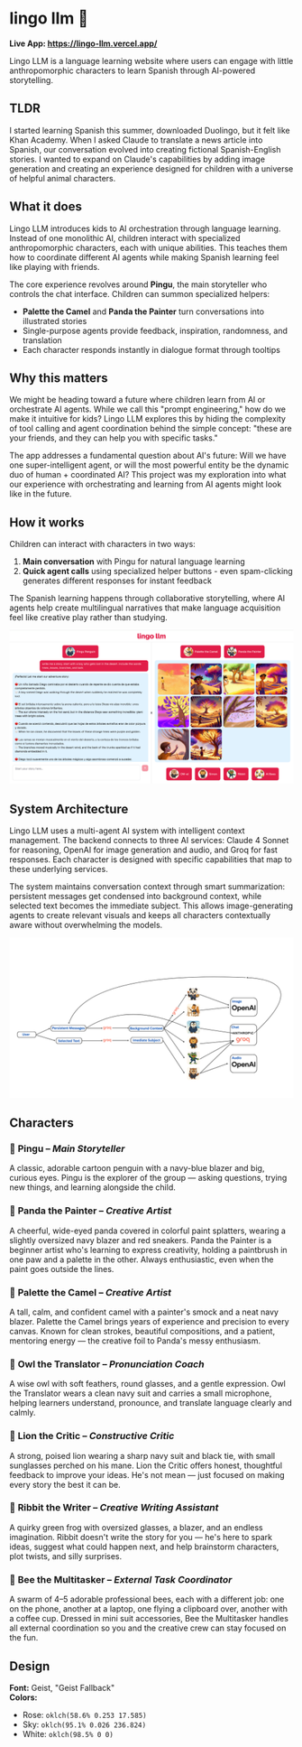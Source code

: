 # lingo llm 🐧

**Live App: https://lingo-llm.vercel.app/**

Lingo LLM is a language learning website where users can engage with little anthropomorphic characters to learn Spanish through AI-powered storytelling.

## TLDR
I started learning Spanish this summer, downloaded Duolingo, but it felt like Khan Academy. When I asked Claude to translate a news article into Spanish, our conversation evolved into creating fictional Spanish-English stories. I wanted to expand on Claude's capabilities by adding image generation and creating an experience designed for children with a universe of helpful animal characters.

## What it does

Lingo LLM introduces kids to AI orchestration through language learning. Instead of one monolithic AI, children interact with specialized anthropomorphic characters, each with unique abilities. This teaches them how to coordinate different AI agents while making Spanish learning feel like playing with friends.

The core experience revolves around **Pingu**, the main storyteller who controls the chat interface. Children can summon specialized helpers:
- **Palette the Camel** and **Panda the Painter** turn conversations into illustrated stories
- Single-purpose agents provide feedback, inspiration, randomness, and translation
- Each character responds instantly in dialogue format through tooltips

## Why this matters

We might be heading toward a future where children learn from AI or orchestrate AI agents. While we call this "prompt engineering," how do we make it intuitive for kids? Lingo LLM explores this by hiding the complexity of tool calling and agent coordination behind the simple concept: "these are your friends, and they can help you with specific tasks."

The app addresses a fundamental question about AI's future: Will we have one super-intelligent agent, or will the most powerful entity be the dynamic duo of human + coordinated AI? This project was my exploration into what our experience with orchestrating and learning from AI agents might look like in the future.

## How it works

Children can interact with characters in two ways:
1. **Main conversation** with Pingu for natural language learning
2. **Quick agent calls** using specialized helper buttons - even spam-clicking generates different responses for instant feedback

The Spanish learning happens through collaborative storytelling, where AI agents help create multilingual narratives that make language acquisition feel like creative play rather than studying.

![lingo llm](./lingollm.png)

## System Architecture

Lingo LLM uses a multi-agent AI system with intelligent context management. The backend connects to three AI services: Claude 4 Sonnet for reasoning, OpenAI for image generation and audio, and Groq for fast responses. Each character is designed with specific capabilities that map to these underlying services.

The system maintains conversation context through smart summarization: persistent messages get condensed into background context, while selected text becomes the immediate subject. This allows image-generating agents to create relevant visuals and keeps all characters contextually aware without overwhelming the models.

![lingo llm](./lingollmdiagram.png)

## Characters

### 🐧 **Pingu** – *Main Storyteller*
A classic, adorable cartoon penguin with a navy-blue blazer and big, curious eyes. Pingu is the explorer of the group — asking questions, trying new things, and learning alongside the child.

### 🐼 **Panda the Painter** – *Creative Artist*
A cheerful, wide-eyed panda covered in colorful paint splatters, wearing a slightly oversized navy blazer and red sneakers. Panda the Painter is a beginner artist who's learning to express creativity, holding a paintbrush in one paw and a palette in the other. Always enthusiastic, even when the paint goes outside the lines.

### 🐫 **Palette the Camel** – *Creative Artist*
A tall, calm, and confident camel with a painter's smock and a neat navy blazer. Palette the Camel brings years of experience and precision to every canvas. Known for clean strokes, beautiful compositions, and a patient, mentoring energy — the creative foil to Panda's messy enthusiasm.

### 🦉 **Owl the Translator** – *Pronunciation Coach*
A wise owl with soft feathers, round glasses, and a gentle expression. Owl the Translator wears a clean navy suit and carries a small microphone, helping learners understand, pronounce, and translate language clearly and calmly.

### 🦁 **Lion the Critic** – *Constructive Critic*
A strong, poised lion wearing a sharp navy suit and black tie, with small sunglasses perched on his mane. Lion the Critic offers honest, thoughtful feedback to improve your ideas. He's not mean — just focused on making every story the best it can be.

### 🐸 **Ribbit the Writer** – *Creative Writing Assistant*
A quirky green frog with oversized glasses, a blazer, and an endless imagination. Ribbit doesn't write the story for you — he's here to spark ideas, suggest what could happen next, and help brainstorm characters, plot twists, and silly surprises.

### 🐝 **Bee the Multitasker** – *External Task Coordinator*
A swarm of 4–5 adorable professional bees, each with a different job: one on the phone, another at a laptop, one flying a clipboard over, another with a coffee cup. Dressed in mini suit accessories, Bee the Multitasker handles all external coordination so you and the creative crew can stay focused on the fun.

## Design
**Font:** Geist, "Geist Fallback"  
**Colors:**
- Rose: `oklch(58.6% 0.253 17.585)`
- Sky: `oklch(95.1% 0.026 236.824)`  
- White: `oklch(98.5% 0 0)`
